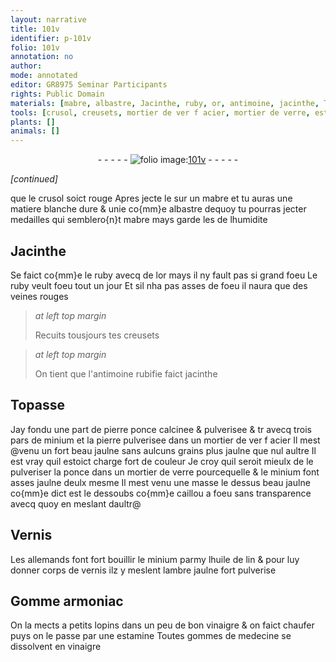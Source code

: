 ```yaml
---
layout: narrative
title: 101v
identifier: p-101v
folio: 101v
annotation: no
author:
mode: annotated
editor: GR8975 Seminar Participants
rights: Public Domain
materials: [mabre, albastre, Jacinthe, ruby, or, antimoine, jacinthe, Topasse, pierre ponce, minium, pierre, acier, ponce, verre, caillou a foeu, huile de lin, ambre jaulne, Gomme armoniac, vinaigre, gommes]
tools: [crusol, creusets, mortier de ver f acier, mortier de verre, estamine]
plants: []
animals: []
---
```


<div class="folio" align="center">- - - - - <a href="http://gallica.bnf.fr/ark:/12148/btv1b10500001g/f208.image" target="_blank"><img src="https://cu-mkp.github.io/2017-workshop-edition/assets/photo-icon.png" alt="folio image: " style="display:inline-block; margin-bottom:-3px;"/>101v</a> - - - - - </div>  
 
*[continued]*
  
que le <span class="tl">crusol</span> soict rouge Apres jecte le sur un <span class="m">mabre</span>
 et tu auras une matiere blanche dure & unie co{mm}e <span class="m">albastre</span>
 dequoy tu pourras jecter medailles qui semblero{n}t <span class="m">mabre</span>
 mays garde les de lhumidite
 
 
  

## <span class="m">Jacinthe</span>

 
Se faict co{mm}e le <span class="m">ruby</span> avecq de l<span class="m">or</span> mays il ny
 fault pas si grand foeu Le <span class="m">ruby</span> veult foeu tout
 un jour Et sil nha pas asses de foeu il naura
 que des veines rouges
 
> *at left top margin*
> 
>   Recuits tousjours
 tes <span class="tl">creusets</span> 
 
> *at left top margin*
> 
>   On tient que
 l'<span class="m">antimoine</span> rubifie
 faict <span class="m">jacinthe</span> 
 
 
  

## <span class="m">Topasse</span>

 
Jay fondu une part de <span class="m">pierre ponce</span> calcinee &
 pulverisee & tr avecq trois pars de <span class="m">minium</span>
 et la <span class="m">pierre</span> pulverisee dans un <span class="tl">mortier de ver f
 <span class="m">acier</span></span> Il mest @venu un fort beau jaulne sans aulcuns
 grains plus jaulne que nul aultre Il est vray
 quil estoict charge fort de couleur Je croy quil
 seroit mieulx de le pulveriser la <span class="m">ponce</span> dans un
 <span class="tl">mortier de <span class="m">verre</span></span> pourcequelle & le <span class="m">minium</span> font asses
 jaulne deulx mesme Il mest venu une masse le dessus
 beau jaulne co{mm}e dict est le dessoubs co{mm}e <span class="m">caillou a
 foeu</span> sans transparence avecq quoy en meslant daultr@
 
 
  

## Vernis

 
Les <span class="pl">allemands</span> font fort bouillir le <span class="m">minium</span>
 parmy l<span class="m">huile de lin</span> & pour luy donner corps de
 vernis ilz y meslent l<span class="m">ambre jaulne</span> fort pulverise
 
 
  

## <span class="m">Gomme armoniac</span>

 
On la mects a petits lopins dans un peu de bon
 <span class="m">vinaigre</span> & on faict chaufer puys on le passe par
 une <span class="tl">estamine</span> Toutes <span class="m">gommes</span> de medecine se dissolvent
 en <span class="m">vinaigre</span>
 
